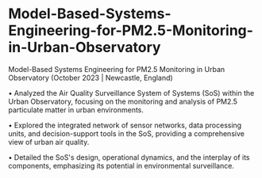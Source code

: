 # Model-Based-Systems-Engineering-for-PM2.5-Monitoring-in-Urban-Observatory

Model-Based Systems Engineering for PM2.5 Monitoring in Urban Observatory (October 2023 | Newcastle, England)

• Analyzed the Air Quality Surveillance System of Systems (SoS) within the Urban Observatory,
focusing on the monitoring and analysis of PM2.5 particulate matter in urban environments.

• Explored the integrated network of sensor networks, data processing units, and decision-support
tools in the SoS, providing a comprehensive view of urban air quality.

• Detailed the SoS's design, operational dynamics, and the interplay of its components,
emphasizing its potential in environmental surveillance.
